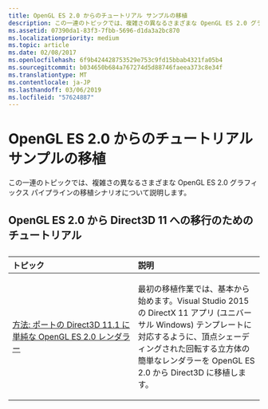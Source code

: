 ```yaml
---
title: OpenGL ES 2.0 からのチュートリアル サンプルの移植
description: この一連のトピックでは、複雑さの異なるさまざまな OpenGL ES 2.0 グラフィックス パイプラインの移植シナリオについて説明します。
ms.assetid: 07390da1-83f3-7fbb-5696-d1da3a2bc870
ms.localizationpriority: medium
ms.topic: article
ms.date: 02/08/2017
ms.openlocfilehash: 6f9b424428753529e753c9fd15bbab4321fa05b4
ms.sourcegitcommit: b034650b684a767274d5d88746faeea373c8e34f
ms.translationtype: MT
ms.contentlocale: ja-JP
ms.lasthandoff: 03/06/2019
ms.locfileid: "57624887"
---
```

# <a name="walkthrough-sample-ports-from-opengl-es-20"></a>OpenGL ES 2.0 からのチュートリアル サンプルの移植



この一連のトピックでは、複雑さの異なるさまざまな OpenGL ES 2.0 グラフィックス パイプラインの移植シナリオについて説明します。

## <a name="opengl-es-20-to-direct3d-11-walkthroughs"></a>OpenGL ES 2.0 から Direct3D 11 への移行のためのチュートリアル

## 
<table>
<colgroup>
<col width="50%" />
<col width="50%" />
</colgroup>
<thead>
<tr class="header">
<th align="left">トピック</th>
<th align="left">説明</th>
</tr>
</thead>
<tbody>
<tr class="odd">
<td align="left"><p><a href="port-a-simple-opengl-es-2-0-renderer-to-directx-11-1.md">方法: ポートの Direct3D 11.1 に単純な OpenGL ES 2.0 レンダラー</a></p></td>
<td align="left"><p>最初の移植作業では、基本から始めます。Visual Studio 2015 の DirectX 11 アプリ (ユニバーサル Windows) テンプレートに対応するように、頂点シェーディングされた回転する立方体の簡単なレンダラーを OpenGL ES 2.0 から Direct3D に移植します。</p></td>
</tr>
</tbody>
</table>

 

 

 





